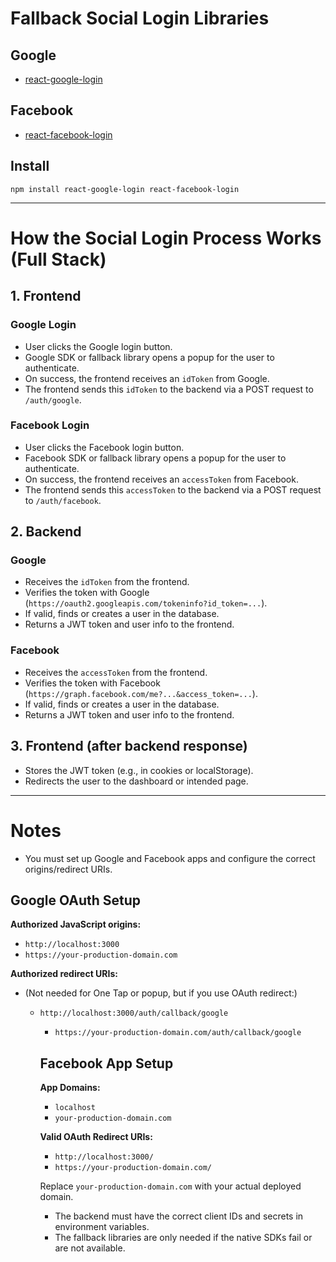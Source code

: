 # Fallback Social Login Libraries

## Google
- [react-google-login](https://www.npmjs.com/package/react-google-login)

## Facebook
- [react-facebook-login](https://www.npmjs.com/package/react-facebook-login)

## Install

```
npm install react-google-login react-facebook-login
```

---

# How the Social Login Process Works (Full Stack)

## 1. Frontend

### Google Login
- User clicks the Google login button.
- Google SDK or fallback library opens a popup for the user to authenticate.
- On success, the frontend receives an `idToken` from Google.
- The frontend sends this `idToken` to the backend via a POST request to `/auth/google`.

### Facebook Login
- User clicks the Facebook login button.
- Facebook SDK or fallback library opens a popup for the user to authenticate.
- On success, the frontend receives an `accessToken` from Facebook.
- The frontend sends this `accessToken` to the backend via a POST request to `/auth/facebook`.

## 2. Backend

### Google
- Receives the `idToken` from the frontend.
- Verifies the token with Google (`https://oauth2.googleapis.com/tokeninfo?id_token=...`).
- If valid, finds or creates a user in the database.
- Returns a JWT token and user info to the frontend.

### Facebook
- Receives the `accessToken` from the frontend.
- Verifies the token with Facebook (`https://graph.facebook.com/me?...&access_token=...`).
- If valid, finds or creates a user in the database.
- Returns a JWT token and user info to the frontend.

## 3. Frontend (after backend response)
- Stores the JWT token (e.g., in cookies or localStorage).
- Redirects the user to the dashboard or intended page.

---

# Notes
- You must set up Google and Facebook apps and configure the correct origins/redirect URIs.

## Google OAuth Setup

**Authorized JavaScript origins:**
- `http://localhost:3000`
- `https://your-production-domain.com`

**Authorized redirect URIs:**
- (Not needed for One Tap or popup, but if you use OAuth redirect:)
	- `http://localhost:3000/auth/callback/google`
    	- `https://your-production-domain.com/auth/callback/google`

        ## Facebook App Setup

        **App Domains:**
        - `localhost`
        - `your-production-domain.com`

        **Valid OAuth Redirect URIs:**
        - `http://localhost:3000/`
        - `https://your-production-domain.com/`

        Replace `your-production-domain.com` with your actual deployed domain.
        - The backend must have the correct client IDs and secrets in environment variables.
        - The fallback libraries are only needed if the native SDKs fail or are not available.